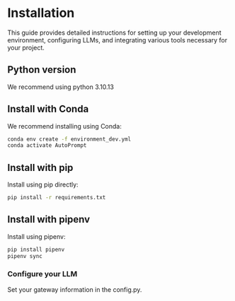 # Installation

This guide provides detailed instructions for setting up your development environment, configuring LLMs, and integrating various tools necessary for your project.

## Python version
We recommend using python 3.10.13

## Install with Conda
We recommend installing using Conda:
```bash
conda env create -f environment_dev.yml
conda activate AutoPrompt
```

## Install with pip
Install using pip directly:
```bash
pip install -r requirements.txt
```

## Install with pipenv
Install using pipenv:
```bash
pip install pipenv
pipenv sync
```

### Configure your LLM

Set your gateway information in the config.py.
